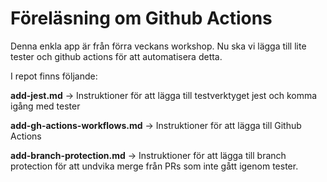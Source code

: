 # Föreläsning om Github Actions

Denna enkla app är från förra veckans workshop. Nu ska vi lägga till lite tester och github actions för att automatisera detta.

I repot finns följande:

**add-jest.md** -> Instruktioner för att lägga till testverktyget jest och komma igång med tester

**add-gh-actions-workflows.md** -> Instruktioner för att lägga till Github Actions

**add-branch-protection.md** -> Instruktioner för att lägga till branch protection för att undvika merge från PRs som inte gått igenom tester.
